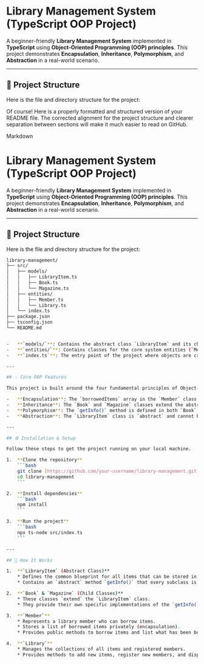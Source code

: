 # Library Management System (TypeScript OOP Project)

A beginner-friendly **Library Management System** implemented in **TypeScript** using **Object-Oriented Programming (OOP) principles**. This project demonstrates **Encapsulation**, **Inheritance**, **Polymorphism**, and **Abstraction** in a real-world scenario.

---

## 📂 Project Structure

Here is the file and directory structure for the project:

Of course! Here is a properly formatted and structured version of your README file. The corrected alignment for the project structure and clearer separation between sections will make it much easier to read on GitHub.

Markdown

# Library Management System (TypeScript OOP Project)

A beginner-friendly **Library Management System** implemented in **TypeScript** using **Object-Oriented Programming (OOP) principles**. This project demonstrates **Encapsulation**, **Inheritance**, **Polymorphism**, and **Abstraction** in a real-world scenario.

---

## 📂 Project Structure

Here is the file and directory structure for the project:

```bash
library-management/
├── src/
│   ├── models/
│   │   ├── LibraryItem.ts
│   │   ├── Book.ts
│   │   └── Magazine.ts
│   ├── entities/
│   │   ├── Member.ts
│   │   └── Library.ts
│   └── index.ts
├── package.json
├── tsconfig.json
└── README.md


-   **`models/`**: Contains the abstract class `LibraryItem` and its child classes (`Book`, `Magazine`).
-   **`entities/`**: Contains classes for the core system entities (`Member`, `Library`).
-   **`index.ts`**: The entry point of the project where objects are created and methods are called.

---

## 💡 Core OOP Features

This project is built around the four fundamental principles of Object-Oriented Programming:

-   **Encapsulation**: The `borrowedItems` array in the `Member` class is `private`. Users can only interact with it through public methods like `borrowItem()` and `listBorrowedItems()`.
-   **Inheritance**: The `Book` and `Magazine` classes extend the abstract class `LibraryItem`, inheriting its properties and methods.
-   **Polymorphism**: The `getInfo()` method is defined in both `Book` and `Magazine` but behaves differently for each, providing specific details depending on the item type.
-   **Abstraction**: The `LibraryItem` class is `abstract` and cannot be instantiated directly. It serves as a blueprint, ensuring a consistent interface (`getInfo()`) for all types of library items.

---

## ⚙️ Installation & Setup

Follow these steps to get the project running on your local machine.

1.  **Clone the repository**
    ```bash
    git clone [https://github.com/your-username/library-management.git](https://github.com/your-username/library-management.git)
    cd library-management
    ```

2.  **Install dependencies**
    ```bash
    npm install
    ```

3.  **Run the project**
    ```bash
    npx ts-node src/index.ts
    ```

---

## 🧩 How It Works

1.  **`LibraryItem` (Abstract Class)**
    * Defines the common blueprint for all items that can be stored in the library.
    * Contains an `abstract` method `getInfo()` that every subclass is required to implement.

2.  **`Book` & `Magazine` (Child Classes)**
    * These classes `extend` the `LibraryItem` class.
    * They provide their own specific implementations of the `getInfo()` method, demonstrating polymorphism.

3.  **`Member`**
    * Represents a library member who can borrow items.
    * Stores a list of borrowed items privately (encapsulation).
    * Provides public methods to borrow items and list what has been borrowed.

4.  **`Library`**
    * Manages the collections of all items and registered members.
    * Provides methods to add new items, register new members, and display all available library items.